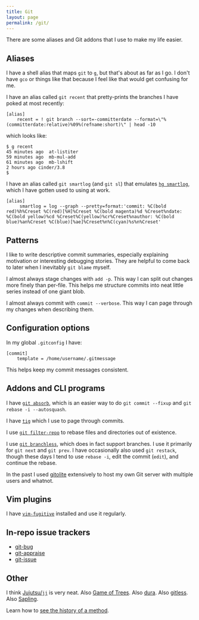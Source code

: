 ```yaml
---
title: Git
layout: page
permalink: /git/
---
```


There are some aliases and Git addons that I use to make my life easier.

## Aliases

I have a shell alias that maps `git` to `g`, but that's about as far as I go. I
don't have `gco` or things like that because I feel like that would get
confusing for me.

I have an alias called `git recent` that pretty-prints the branches I have
poked at most recently:

```
[alias]
	recent = ! git branch --sort=-committerdate --format=\"%(committerdate:relative)%09%(refname:short)\" | head -10
```

which looks like:

```
$ g recent
45 minutes ago	at-listiter
59 minutes ago	mb-mul-add
61 minutes ago	mb-lshift
2 hours ago	cinder/3.8
$
```

I have an alias called `git smartlog` (and `git sl`) that emulates [`hg
smartlog`](https://www.mercurial-scm.org/wiki/SmartlogExtension), which I have
gotten used to using at work.

```
[alias]
	 smartlog = log --graph --pretty=format:'commit: %C(bold red)%h%Creset %C(red)[%H]%Creset %C(bold magenta)%d %Creset%ndate: %C(bold yellow)%cd %Creset%C(yellow)%cr%Creset%nauthor: %C(bold blue)%an%Creset %C(blue)[%ae]%Creset%n%C(cyan)%s%n%Creset'
```

## Patterns

I like to write descriptive commit summaries, especially explaining motivation
or interesting debugging stories. They are helpful to come back to later when I
inevitably `git blame` myself.

I almost always stage changes with `add -p`. This way I can split out
changes more finely than per-file. This helps me structure commits into neat
little series instead of one giant blob.

I almost always commit with `commit --verbose`. This way I can page through my
changes when describing them.

## Configuration options

In my global `.gitconfig` I have:

```
[commit]
	template = /home/username/.gitmessage
```

This helps keep my commit messages consistent.

## Addons and CLI programs

I have [`git absorb`](https://github.com/tummychow/git-absorb), which is an
easier way to do `git commit --fixup` and `git rebase -i --autosquash`.

I have [`tig`](https://github.com/jonas/tig) which I use to page through
commits.

I use [`git filter-repo`](https://github.com/newren/git-filter-repo) to rebase
files and directories out of existence.

I use [`git branchless`](https://github.com/arxanas/git-branchless), which does
in fact support branches. I use it primarily for `git next` and `git prev`. I
have occasionally also used `git restack`, though these days I tend to use
`rebase -i`, edit the commit (`edit`), and continue the rebase.

In the past I used [gitolite](https://github.com/sitaramc/gitolite) extensively
to host my own Git server with multiple users and whatnot.

## Vim plugins

I have [`vim-fugitive`](https://github.com/tpope/vim-fugitive) installed and
use it regularly.

## In-repo issue trackers

* [git-bug](https://github.com/MichaelMure/git-bug)
* [git-appraise](https://github.com/google/git-appraise)
* [git-issue](https://github.com/dspinellis/git-issue)

## Other

I think [Jujutsu/`jj`](https://github.com/martinvonz/jj) is very neat. Also
[Game of Trees](https://gameoftrees.org/). Also
[dura](https://github.com/tkellogg/dura). Also
[gitless](https://github.com/gitless-vcs/gitless). Also
[Sapling](https://sapling-scm.com/).

Learn how to [see the history of a
method](https://calebhearth.com/git-method-history).
